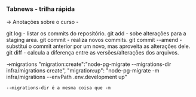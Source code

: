 ### Tabnews - trilha rápida

-> Anotações sobre o curso -

git log - listar os commits do repositório.
git add - sobe alterações para a staging area.
git commit - realiza novos commits.
git commit --amend - substitui o commit anterior por um novo, mas aproveita as alterações dele.
git diff - calcula a diferença entre as versões/alterações dos arquivos.

->migrations
"migration:create":"node-pg-migrate --migrations-dir infra/migrations create",
"migration:up": "node-pg-migrate -m infra/migrations --envPath .env.development up"

    --migrations-dir é a mesma coisa que -m
